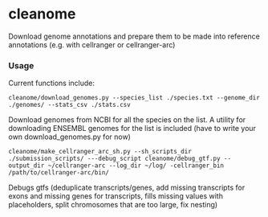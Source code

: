 # cleanome
Download genome annotations and prepare them to be made into reference annotations (e.g. with cellranger or cellranger-arc)

### Usage
Current functions include:
```
cleanome/download_genomes.py --species_list ./species.txt --genome_dir ./genomes/ --stats_csv ./stats.csv
```
Download genomes from NCBI for all the species on the list. A utility for downloading ENSEMBL genomes for the list is included (have to write your own download_genomes.py for now)

```
cleanome/make_cellranger_arc_sh.py --sh_scripts_dir ./submission_scripts/ ---debug_script cleanome/debug_gtf.py --output_dir ~/cellranger-arc --log_dir ~/log/ -cellranger_bin /path/to/cellranger-arc/bin/
```
Debugs gtfs (deduplicate transcripts/genes, add missing transcripts for exons and missing genes for transcripts, fills missing values with placeholders, split chromosomes that are too large, fix nesting)

